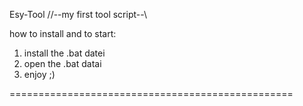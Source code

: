 Esy-Tool  //--my first tool script--\\

how to install and to start:

1. install the .bat datei
2. open the .bat datai
3. enjoy ;)

=================================================
